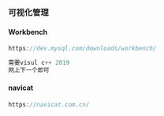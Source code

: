 ### 可视化管理

#### Workbench

```js
https://dev.mysql.com/downloads/workbench/
```

```js
需要visul c++ 2019 
网上下一个即可
```



#### navicat

```js
https://navicat.com.cn/
```

